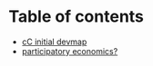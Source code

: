 # Table of contents

* [cC initial devmap](README.md)
* [participatory economics?](participatory-economics.md)

